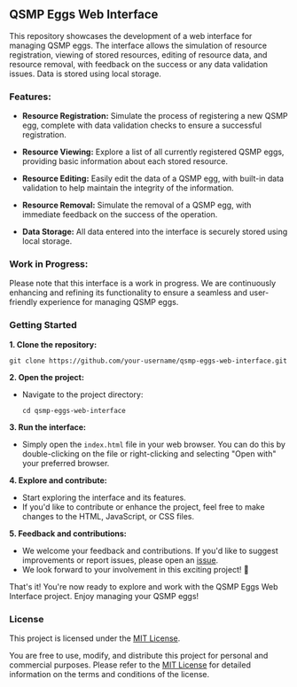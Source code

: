 ## QSMP Eggs Web Interface

This repository showcases the development of a web interface for managing QSMP eggs. The interface allows the simulation of resource registration, viewing of stored resources, editing of resource data, and resource removal, with feedback on the success or any data validation issues. Data is stored using local storage.
### Features:

- **Resource Registration:** Simulate the process of registering a new QSMP egg, complete with data validation checks to ensure a successful registration.

- **Resource Viewing:** Explore a list of all currently registered QSMP eggs, providing basic information about each stored resource.

- **Resource Editing:** Easily edit the data of a QSMP egg, with built-in data validation to help maintain the integrity of the information.

- **Resource Removal:** Simulate the removal of a QSMP egg, with immediate feedback on the success of the operation.

- **Data Storage:** All data entered into the interface is securely stored using local storage.

### Work in Progress:

Please note that this interface is a work in progress. We are continuously enhancing and refining its functionality to ensure a seamless and user-friendly experience for managing QSMP eggs.

### Getting Started

**1. Clone the repository:**
  ```
  git clone https://github.com/your-username/qsmp-eggs-web-interface.git
  ```

**2. Open the project:**
- Navigate to the project directory:
  ```
  cd qsmp-eggs-web-interface
  ```

**3. Run the interface:**
- Simply open the `index.html` file in your web browser. You can do this by double-clicking on the file or right-clicking and selecting "Open with" your preferred browser.

**4. Explore and contribute:**
- Start exploring the interface and its features.
- If you'd like to contribute or enhance the project, feel free to make changes to the HTML, JavaScript, or CSS files.

**5. Feedback and contributions:**
- We welcome your feedback and contributions. If you'd like to suggest improvements or report issues, please open an [issue](https://github.com/fleurspirituelles/eggcellent-management-interface/issues).
- We look forward to your involvement in this exciting project! 🥚

That's it! You're now ready to explore and work with the QSMP Eggs Web Interface project. Enjoy managing your QSMP eggs!

### License

This project is licensed under the [MIT License](LICENSE).

You are free to use, modify, and distribute this project for personal and commercial purposes. Please refer to the [MIT License](https://opensource.org/licenses/MIT) for detailed information on the terms and conditions of the license.
